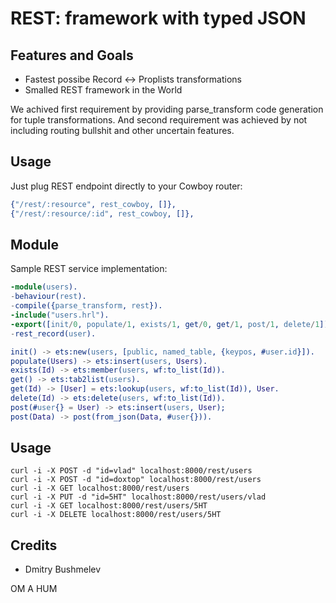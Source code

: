 REST: framework with typed JSON
===============================

Features and Goals
------------------

* Fastest possibe Record <-> Proplists transformations
* Smalled REST framework in the World

We achived first requirement by providing parse_transform code generation for tuple transformations. And second requirement was achieved by not including routing bullshit and other uncertain features.

Usage
-----

Just plug REST endpoint directly to your Cowboy router:

```erlang
{"/rest/:resource", rest_cowboy, []},
{"/rest/:resource/:id", rest_cowboy, []},
```

Module
------

Sample REST service implementation:

```erlang
-module(users).
-behaviour(rest).
-compile({parse_transform, rest}).
-include("users.hrl").
-export([init/0, populate/1, exists/1, get/0, get/1, post/1, delete/1]).
-rest_record(user).

init() -> ets:new(users, [public, named_table, {keypos, #user.id}]).
populate(Users) -> ets:insert(users, Users).
exists(Id) -> ets:member(users, wf:to_list(Id)).
get() -> ets:tab2list(users).
get(Id) -> [User] = ets:lookup(users, wf:to_list(Id)), User.
delete(Id) -> ets:delete(users, wf:to_list(Id)).
post(#user{} = User) -> ets:insert(users, User);
post(Data) -> post(from_json(Data, #user{})).
```

Usage
-----

    curl -i -X POST -d "id=vlad" localhost:8000/rest/users
    curl -i -X POST -d "id=doxtop" localhost:8000/rest/users
    curl -i -X GET localhost:8000/rest/users
    curl -i -X PUT -d "id=5HT" localhost:8000/rest/users/vlad
    curl -i -X GET localhost:8000/rest/users/5HT
    curl -i -X DELETE localhost:8000/rest/users/5HT

Credits
-------

* Dmitry Bushmelev

OM A HUM
